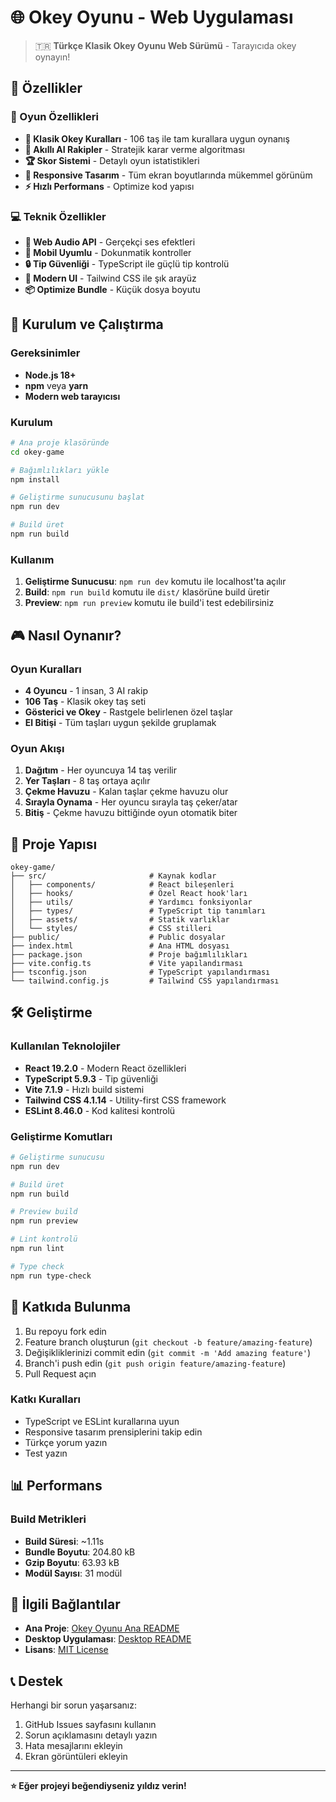 # 🌐 Okey Oyunu - Web Uygulaması

> 🇹🇷 **Türkçe Klasik Okey Oyunu Web Sürümü** - Tarayıcıda okey oynayın!

## 🌟 Özellikler

### 🎯 Oyun Özellikleri

- **🎲 Klasik Okey Kuralları** - 106 taş ile tam kurallara uygun oynanış
- **🤖 Akıllı AI Rakipler** - Stratejik karar verme algoritması
- **🏆 Skor Sistemi** - Detaylı oyun istatistikleri
- **🎨 Responsive Tasarım** - Tüm ekran boyutlarında mükemmel görünüm
- **⚡ Hızlı Performans** - Optimize kod yapısı

### 💻 Teknik Özellikler

- **🎵 Web Audio API** - Gerçekçi ses efektleri
- **📱 Mobil Uyumlu** - Dokunmatik kontroller
- **🔒 Tip Güvenliği** - TypeScript ile güçlü tip kontrolü
- **🎨 Modern UI** - Tailwind CSS ile şık arayüz
- **📦 Optimize Bundle** - Küçük dosya boyutu

## 🚀 Kurulum ve Çalıştırma

### Gereksinimler

- **Node.js 18+**
- **npm** veya **yarn**
- **Modern web tarayıcısı**

### Kurulum

```bash
# Ana proje klasöründe
cd okey-game

# Bağımlılıkları yükle
npm install

# Geliştirme sunucusunu başlat
npm run dev

# Build üret
npm run build
```

### Kullanım

1. **Geliştirme Sunucusu**: `npm run dev` komutu ile localhost'ta açılır
2. **Build**: `npm run build` komutu ile `dist/` klasörüne build üretir
3. **Preview**: `npm run preview` komutu ile build'i test edebilirsiniz

## 🎮 Nasıl Oynanır?

### Oyun Kuralları

- **4 Oyuncu** - 1 insan, 3 AI rakip
- **106 Taş** - Klasik okey taş seti
- **Gösterici ve Okey** - Rastgele belirlenen özel taşlar
- **El Bitişi** - Tüm taşları uygun şekilde gruplamak

### Oyun Akışı

1. **Dağıtım** - Her oyuncuya 14 taş verilir
2. **Yer Taşları** - 8 taş ortaya açılır
3. **Çekme Havuzu** - Kalan taşlar çekme havuzu olur
4. **Sırayla Oynama** - Her oyuncu sırayla taş çeker/atar
5. **Bitiş** - Çekme havuzu bittiğinde oyun otomatik biter

## 📁 Proje Yapısı

```plaintext
okey-game/
├── src/                       # Kaynak kodlar
│   ├── components/            # React bileşenleri
│   ├── hooks/                 # Özel React hook'ları
│   ├── utils/                 # Yardımcı fonksiyonlar
│   ├── types/                 # TypeScript tip tanımları
│   ├── assets/                # Statik varlıklar
│   └── styles/                # CSS stilleri
├── public/                    # Public dosyalar
├── index.html                 # Ana HTML dosyası
├── package.json               # Proje bağımlılıkları
├── vite.config.ts             # Vite yapılandırması
├── tsconfig.json              # TypeScript yapılandırması
└── tailwind.config.js         # Tailwind CSS yapılandırması
```

## 🛠️ Geliştirme

### Kullanılan Teknolojiler

- **React 19.2.0** - Modern React özellikleri
- **TypeScript 5.9.3** - Tip güvenliği
- **Vite 7.1.9** - Hızlı build sistemi
- **Tailwind CSS 4.1.14** - Utility-first CSS framework
- **ESLint 8.46.0** - Kod kalitesi kontrolü

### Geliştirme Komutları

```bash
# Geliştirme sunucusu
npm run dev

# Build üret
npm run build

# Preview build
npm run preview

# Lint kontrolü
npm run lint

# Type check
npm run type-check
```

## 🤝 Katkıda Bulunma

1. Bu repoyu fork edin
2. Feature branch oluşturun (`git checkout -b feature/amazing-feature`)
3. Değişikliklerinizi commit edin (`git commit -m 'Add amazing feature'`)
4. Branch'i push edin (`git push origin feature/amazing-feature`)
5. Pull Request açın

### Katkı Kuralları

- TypeScript ve ESLint kurallarına uyun
- Responsive tasarım prensiplerini takip edin
- Türkçe yorum yazın
- Test yazın

## 📊 Performans

### Build Metrikleri

- **Build Süresi**: ~1.11s
- **Bundle Boyutu**: 204.80 kB
- **Gzip Boyutu**: 63.93 kB
- **Modül Sayısı**: 31 modül

## 🔗 İlgili Bağlantılar

- **Ana Proje**: [Okey Oyunu Ana README](../README.md)
- **Desktop Uygulaması**: [Desktop README](../okey-desktop/README.md)
- **Lisans**: [MIT License](../LICENSE)

## 📞 Destek

Herhangi bir sorun yaşarsanız:

1. GitHub Issues sayfasını kullanın
2. Sorun açıklamasını detaylı yazın
3. Hata mesajlarını ekleyin
4. Ekran görüntüleri ekleyin

---

**⭐ Eğer projeyi beğendiyseniz yıldız verin!**
